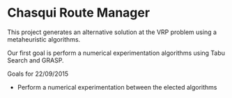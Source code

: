 # Chasqui Route Manager


This project generates an alternative solution at the VRP problem using a metaheuristic algorithms.

Our first goal is perform a numerical experimentation algorithms using Tabu Search and GRASP.

Goals for 22/09/2015

- Perform a numerical experimentation between the elected algorithms
